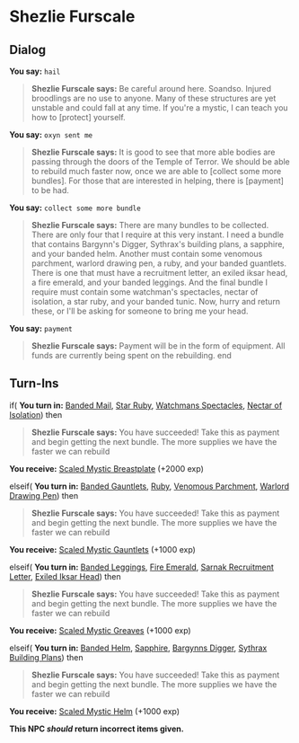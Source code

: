 # Shezlie Furscale
## Dialog

**You say:** `hail`



>**Shezlie Furscale says:** Be careful around here. Soandso. Injured broodlings are no use to anyone. Many of these structures are yet unstable and could fall at any time. If you're a mystic, I can teach you how to [protect] yourself.

**You say:** `oxyn sent me`



>**Shezlie Furscale says:** It is good to see that more able bodies are passing through the doors of the Temple of Terror. We should be able to rebuild much faster now, once we are able to [collect some more bundles]. For those that are interested in helping, there is [payment] to be had.

**You say:** `collect some more bundle`



>**Shezlie Furscale says:** There are many bundles to be collected. There are only four that I require at this very instant. I need a bundle that contains Bargynn's Digger, Sythrax's building plans, a sapphire, and your banded helm. Another must contain some venomous parchment, warlord drawing pen, a ruby, and your banded guantlets. There is one that must have a recruitment letter, an exiled iksar head, a fire emerald, and your banded leggings. And the final bundle I require must contain some watchman's spectacles, nectar of isolation, a star ruby, and your banded tunic. Now, hurry and return these, or I'll be asking for someone to bring me your head.

**You say:** `payment`



>**Shezlie Furscale says:** Payment will be in the form of equipment. All funds are currently being spent on the rebuilding.
end

## Turn-Ins





if( **You turn in:** [Banded Mail](/item/3056), [Star Ruby](/item/10032), [Watchmans Spectacles](/item/14777), [Nectar of Isolation](/item/14778)) then


>**Shezlie Furscale says:** You have succeeded! Take this as payment and begin getting the next bundle.  The more supplies we have the faster we can rebuild


 **You receive:**  [Scaled Mystic Breastplate](/item/4989) (+2000 exp)

elseif( **You turn in:** [Banded Gauntlets](/item/3062), [Ruby](/item/10035), [Venomous Parchment](/item/14773), [Warlord Drawing Pen](/item/14774)) then


>**Shezlie Furscale says:** You have succeeded! Take this as payment and begin getting the next bundle.  The more supplies we have the faster we can rebuild


 **You receive:**  [Scaled Mystic Gauntlets](/item/4985) (+1000 exp)

elseif( **You turn in:** [Banded Leggings](/item/3063), [Fire Emerald](/item/10033), [Sarnak Recruitment Letter](/item/14775), [Exiled Iksar Head](/item/14776)) then


>**Shezlie Furscale says:** You have succeeded! Take this as payment and begin getting the next bundle.  The more supplies we have the faster we can rebuild


 **You receive:**  [Scaled Mystic Greaves](/item/4987) (+1000 exp)

elseif( **You turn in:** [Banded Helm](/item/3053), [Sapphire](/item/10034), [Bargynns Digger](/item/14771), [Sythrax Building Plans](/item/14772)) then


>**Shezlie Furscale says:** You have succeeded! Take this as payment and begin getting the next bundle.  The more supplies we have the faster we can rebuild


 **You receive:**  [Scaled Mystic Helm](/item/4990) (+1000 exp)

**This NPC *should* return incorrect items given.**
